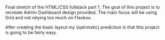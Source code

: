 Final stretch of the HTML/CSS fullstack part 1.
The goal of this project is to recreate Admin Dashboard design provided.
The main focus will be using Grid and not relying too much on Flexbox.

After creating the basic layout my (optimistic) prediction is that this project is going to be fairly easy.
